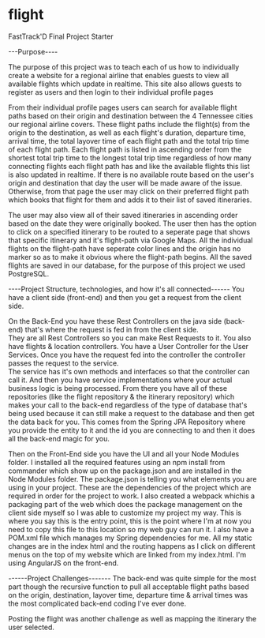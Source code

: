 # flight
FastTrack'D Final Project Starter



---Purpose----

The purpose of this project was to teach each of us how to individually create a website for a regional airline that enables guests to 
view all available flights which update in realtime.  This site also allows guests to register as users and then login to their 
individual profile pages 

From their individual profile pages users can search for available flight paths based on their origin and destination between the 4 
Tennessee cities our regional airline covers.  These flight paths include the flight(s) from the origin to the destination, as well as 
each flight's duration, departure time, arrival time, the total layover time of each flight path and the total trip time of each flight 
path.  Each flight path is listed in ascending order from the shortest total trip time to the longest total trip time regardless of how 
many connecting flights each flight path has and like the available flights this list is also updated in realtime.  If there is no 
available route based on the user's origin and destination that day the user will be made aware of the issue.  Otherwise, from that page 
the user may click on their preferred flight path which books that flight for them and adds it to their list of saved itineraries.  

The user may also view all of their saved itineraries in ascending order based on the date they were originally booked.  The user then 
has the option to click on a specified itinerary to be routed to a seperate page that shows that specific itinerary and it's flight-path 
via Google Maps.  All the individual flights on the flight-path have seperate color lines and the origin has no marker so as to make it 
obvious where the flight-path begins.  All the saved flights are saved in our database, for the purpose of this project we used 
PostgreSQL.  


----Project Structure, technologies, and how it's all connected------
You have a client side (front-end) and then you get a request from the client side.  

On the Back-End you have these Rest Controllers on the java side (back-end) that's where the request is fed in from the client side.  
They are all Rest Controllers so you can make Rest Requests to it.  You also have flights & location controllers.  You have a User 
Controller for the User Services.  Once you have the request fed into the controller the controller passes the request to the service.  
The service has it's own methods and interfaces so that the controller can call it.  And then you have service implementations where 
your actual business logic is being processed.  From there you have all of these repositories (like the flight repository & the 
itinerary repository) which makes your call to the back-end regardless of the type of database that's being used because it can still 
make a request to the database and then get the data back for you.  This comes from the Spring JPA Repository where you provide the 
entity to it and the id you are connecting to and then it does all the back-end magic for you.

Then on the Front-End side you have the UI and all your Node Modules folder.  I installed all the required features using an npm 
install from commander which show up on the package.json and are installed in the Node Modules folder.  The package.json is telling you 
what elements you are using in your project.  These are the dependencies of the project which are required in order for the project to 
work.  I also created a webpack whichis a packaging part of the web which does the package management on the client side myself so I 
was able to customize my project my way.  This is where you say this is the entry point, this is the point where I'm at now you need to 
copy this file to this location so my web guy can run it.  I also have a POM.xml file which manages my Spring dependencies for me.  All 
my static changes are in the index html and the routing happens as I click on different menus on the top of my website which are linked 
from my index.html.  I'm using AngularJS on the front-end.


------Project Challenges-------
The back-end was quite simple for the most part though the recursive function to pull all acceptable flight paths based on the origin, 
destination, layover time, departure time & arrival times was the most complicated back-end coding I've ever done.  

Posting the flight was another challenge as well as mapping the itinerary the user selected.  
